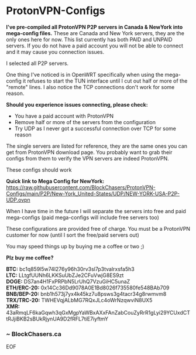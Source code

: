 # ProtonVPN-Configs

**I've pre-compiled all ProtonVPN P2P servers in Canada & NewYork into mega-config files.** These are Canada and New York servers, they are the only ones here for now. This list currently has both PAID and UNPAID servers. If you do not have a paid account you will not be able to connect and it may cause you connection issues.

I selected all P2P servers.

One thing I've noticed is in OpenWRT specifically when using the mega-config it refuses to start the TUN interface until I cut out half or more of the "remote" lines. I also notice the TCP connections don't work for some reason.

**Should you experience issues connecting, please check:**

- You have a paid account with ProtonVPN
- Remove half or more of the servers from the configuration
- Try UDP as I never got a successful connection over TCP for some reason

The single servers are listed for reference, they are the same ones you can get from ProtonVPN download page. You probably want to grab their configs from them to verify the VPN servers are indeed ProtonVPN.

These configs should work

**Quick link to Mega Config for NewYork:** https://raw.githubusercontent.com/BlockChasers/ProtonVPN-Configs/main/P2P/New-York_United-States/UDP/NEW-YORK-USA-P2P-UDP.ovpn


When I have time in the future I will separate the servers into free and paid mega-configs (paid mega-configs will include free servers too)

These configurations are provided free of charge. You must be a ProtonVPN customer for now (until I sort the free/paid servers out)

You may speed things up by buying me a coffee or two ;)

**Plz buy me coffee?**

**BTC:** bc1q859l5w74l276y96h30rv3sl7p3tvalrxsfa5h3<br />
**LTC:** LLtgfUUNh6LKKSuUbZJe2CFuVwjG8ES9zt<br />
**DOGE:** DS7an4H1FxPRPbN5LrUhQ7VzuGiHC5unaZ<br />
**ETH/ERC-20:** 0x14Cc36Dd9078A0E1Bd8026f735580fe548BAb709<br />
**BNB/BEP-20:** bnb1h573j7yx4k45kz7u8psws3g4tacr34g8rwmvm8<br />
**TRX/TRC-20:** TWHEVqjALbMG7RQxJLc4oWrNzqwviN8UX5<br />
**XMR:** 43aRmqLF6kaGqwh3qGxMgpYaWBxAXxFAnZabCouZyRrR1gLyi29YCUxdCTtRJjiBKB2sBUkRjynUA9D2fRFL7tiE7iyftmY<br />

### ~ BlockChasers.ca

EOF
